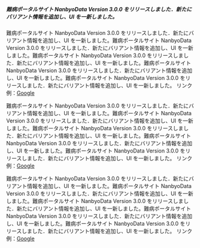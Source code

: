 <!-- タイトル -->

##### 難病ポータルサイト NanbyoData Version 3.0.0 をリリースしました．新たにバリアント情報を追加し、UI を一新しました。

<!-- 本文 -->

難病ポータルサイト NanbyoData Version 3.0.0 をリリースしました．新たにバリアント情報を追加し、UI を一新しました。難病ポータルサイト NanbyoData Version 3.0.0 をリリースしました．新たにバリアント情報を追加し、UI を一新しました。難病ポータルサイト NanbyoData Version 3.0.0 をリリースしました．新たにバリアント情報を追加し、UI を一新しました。難病ポータルサイト NanbyoData Version 3.0.0 をリリースしました．新たにバリアント情報を追加し、UI を一新しました。難病ポータルサイト NanbyoData Version 3.0.0 をリリースしました．新たにバリアント情報を追加し、UI を一新しました。
リンク例：[Google](https://google.com)

難病ポータルサイト NanbyoData Version 3.0.0 をリリースしました．新たにバリアント情報を追加し、UI を一新しました。難病ポータルサイト NanbyoData Version 3.0.0 をリリースしました．新たにバリアント情報を追加し、UI を一新しました。難病ポータルサイト NanbyoData Version 3.0.0 をリリースしました．新たにバリアント情報を追加し、UI を一新しました。難病ポータルサイト NanbyoData Version 3.0.0 をリリースしました．新たにバリアント情報を追加し、UI を一新しました。難病ポータルサイト NanbyoData Version 3.0.0 をリリースしました．新たにバリアント情報を追加し、UI を一新しました。
リンク例：[Google](https://google.com)

難病ポータルサイト NanbyoData Version 3.0.0 をリリースしました．新たにバリアント情報を追加し、UI を一新しました。難病ポータルサイト NanbyoData Version 3.0.0 をリリースしました．新たにバリアント情報を追加し、UI を一新しました。難病ポータルサイト NanbyoData Version 3.0.0 をリリースしました．新たにバリアント情報を追加し、UI を一新しました。難病ポータルサイト NanbyoData Version 3.0.0 をリリースしました．新たにバリアント情報を追加し、UI を一新しました。難病ポータルサイト NanbyoData Version 3.0.0 をリリースしました．新たにバリアント情報を追加し、UI を一新しました。
リンク例：[Google](https://google.com)
